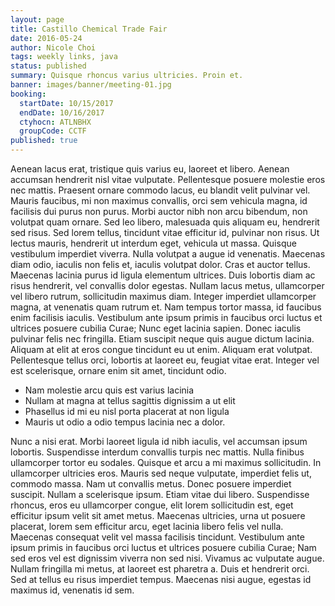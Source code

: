 ```yaml
---
layout: page
title: Castillo Chemical Trade Fair
date: 2016-05-24
author: Nicole Choi
tags: weekly links, java
status: published
summary: Quisque rhoncus varius ultricies. Proin et.
banner: images/banner/meeting-01.jpg
booking:
  startDate: 10/15/2017
  endDate: 10/16/2017
  ctyhocn: ATLNBHX
  groupCode: CCTF
published: true
---
```

Aenean lacus erat, tristique quis varius eu, laoreet et libero. Aenean accumsan hendrerit nisl vitae vulputate. Pellentesque posuere molestie eros nec mattis. Praesent ornare commodo lacus, eu blandit velit pulvinar vel. Mauris faucibus, mi non maximus convallis, orci sem vehicula magna, id facilisis dui purus non purus. Morbi auctor nibh non arcu bibendum, non volutpat quam ornare. Sed leo libero, malesuada quis aliquam eu, hendrerit sed risus. Sed lorem tellus, tincidunt vitae efficitur id, pulvinar non risus. Ut lectus mauris, hendrerit ut interdum eget, vehicula ut massa. Quisque vestibulum imperdiet viverra. Nulla volutpat a augue id venenatis. Maecenas diam odio, iaculis non felis et, iaculis volutpat dolor. Cras et auctor tellus. Maecenas lacinia purus id ligula elementum ultrices. Duis lobortis diam ac risus hendrerit, vel convallis dolor egestas. Nullam lacus metus, ullamcorper vel libero rutrum, sollicitudin maximus diam.
Integer imperdiet ullamcorper magna, at venenatis quam rutrum et. Nam tempus tortor massa, id faucibus enim facilisis iaculis. Vestibulum ante ipsum primis in faucibus orci luctus et ultrices posuere cubilia Curae; Nunc eget lacinia sapien. Donec iaculis pulvinar felis nec fringilla. Etiam suscipit neque quis augue dictum lacinia. Aliquam at elit at eros congue tincidunt eu ut enim. Aliquam erat volutpat. Pellentesque tellus orci, lobortis at laoreet eu, feugiat vitae erat. Integer vel est scelerisque, ornare enim sit amet, tincidunt odio.

* Nam molestie arcu quis est varius lacinia
* Nullam at magna at tellus sagittis dignissim a ut elit
* Phasellus id mi eu nisl porta placerat at non ligula
* Mauris ut odio a odio tempus lacinia nec a dolor.

Nunc a nisi erat. Morbi laoreet ligula id nibh iaculis, vel accumsan ipsum lobortis. Suspendisse interdum convallis turpis nec mattis. Nulla finibus ullamcorper tortor eu sodales. Quisque et arcu a mi maximus sollicitudin. In ullamcorper ultricies eros. Mauris sed neque vulputate, imperdiet felis ut, commodo massa. Nam ut convallis metus. Donec posuere imperdiet suscipit. Nullam a scelerisque ipsum.
Etiam vitae dui libero. Suspendisse rhoncus, eros eu ullamcorper congue, elit lorem sollicitudin est, eget efficitur ipsum velit sit amet metus. Maecenas ultricies, urna ut posuere placerat, lorem sem efficitur arcu, eget lacinia libero felis vel nulla. Maecenas consequat velit vel massa facilisis tincidunt. Vestibulum ante ipsum primis in faucibus orci luctus et ultrices posuere cubilia Curae; Nam sed eros vel est dignissim viverra non sed nisi. Vivamus ac vulputate augue. Nullam fringilla mi metus, at laoreet est pharetra a. Duis et hendrerit orci. Sed at tellus eu risus imperdiet tempus. Maecenas nisi augue, egestas id maximus id, venenatis id sem.
